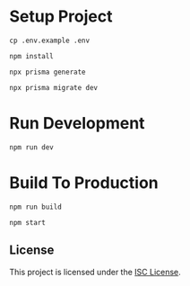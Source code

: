 # Setup Project

```
cp .env.example .env
```

```shell
npm install
```

```shell
npx prisma generate
```

```shell
npx prisma migrate dev
```

# Run Development

```shell
npm run dev
```

# Build To Production

```shell
npm run build
```

```shell
npm start
```

## License

This project is licensed under the [ISC License](./LICENSE).
